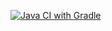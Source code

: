 [![Java CI with Gradle](https://github.com/Testogeo/REST/actions/workflows/gradle.yml/badge.svg)](https://github.com/Testogeo/REST/actions/workflows/gradle.yml)
